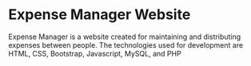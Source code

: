 # Expense Manager Website

Expense Manager is a website created for maintaining and distributing expenses between people. The technologies used for development are HTML, CSS, Bootstrap, Javascript, MySQL, and PHP
